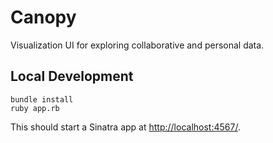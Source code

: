 Canopy
======

Visualization UI for exploring collaborative and personal data.

Local Development
-----------------

    bundle install
    ruby app.rb

This should start a Sinatra app at <http://localhost:4567/>.
